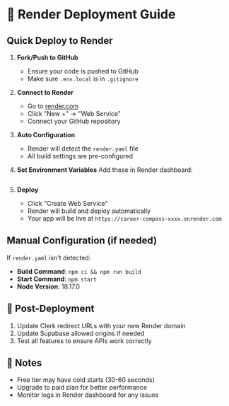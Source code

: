 # 🚀 Render Deployment Guide

## Quick Deploy to Render

1. **Fork/Push to GitHub**
   - Ensure your code is pushed to GitHub
   - Make sure `.env.local` is in `.gitignore`

2. **Connect to Render**
   - Go to [render.com](https://render.com)
   - Click "New +" → "Web Service"
   - Connect your GitHub repository

3. **Auto Configuration**
   - Render will detect the `render.yaml` file
   - All build settings are pre-configured

4. **Set Environment Variables**
   Add these in Render dashboard:
   ```
5. **Deploy**
   - Click "Create Web Service"
   - Render will build and deploy automatically
   - Your app will be live at `https://career-compass-xxxx.onrender.com`

## Manual Configuration (if needed)

If `render.yaml` isn't detected:
- **Build Command**: `npm ci && npm run build`
- **Start Command**: `npm start`
- **Node Version**: 18.17.0

## 🔧 Post-Deployment

1. Update Clerk redirect URLs with your new Render domain
2. Update Supabase allowed origins if needed
3. Test all features to ensure APIs work correctly

## 📝 Notes

- Free tier may have cold starts (30-60 seconds)
- Upgrade to paid plan for better performance
- Monitor logs in Render dashboard for any issues
